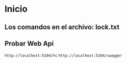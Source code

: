 # Inicio

## Los comandos en el archivo: lock.txt

## Probar Web Api
`http://localhost:5104/hc`
`http://localhost:5104/swagger`
